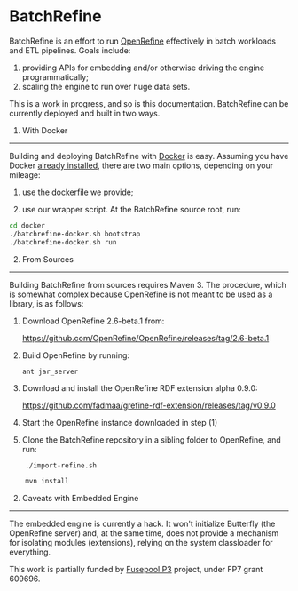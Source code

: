 BatchRefine
===========

BatchRefine is an effort to run [OpenRefine](http://openrefine.org)
effectively in batch workloads and ETL pipelines. Goals include:

1. providing APIs for embedding and/or otherwise driving the engine
   programmatically;
2. scaling the engine to run over huge data sets.

This is a work in progress, and so is this documentation. BatchRefine
can be currently deployed and built in two ways.

1. With Docker
--------------

Building and deploying BatchRefine with
[Docker](https://www.docker.com/) is easy. Assuming you have Docker
[already installed](https://docs.docker.com/installation/#installation),
there are two main options, depending on your mileage:

1. use the
   [dockerfile](https://github.com/fusepoolP3/batchrefine/blob/master/docker/Dockerfile)
   we provide;

2. use our wrapper script. At the BatchRefine source root, run:

```sh
cd docker
./batchrefine-docker.sh bootstrap
./batchrefine-docker.sh run
```

2. From Sources
---------------

Building BatchRefine from sources requires Maven 3. The procedure,
which is somewhat complex because OpenRefine is not meant to be used
as a library, is as follows:

1. Download OpenRefine 2.6-beta.1 from:

   https://github.com/OpenRefine/OpenRefine/releases/tag/2.6-beta.1

2. Build OpenRefine by running:

   `ant jar_server`

3. Download and install the OpenRefine RDF extension alpha 0.9.0:

   https://github.com/fadmaa/grefine-rdf-extension/releases/tag/v0.9.0

4. Start the OpenRefine instance downloaded in step (1)

5. Clone the BatchRefine repository in a sibling folder to OpenRefine, and run:
   
```sh
	./import-refine.sh

	mvn install
```

2. Caveats with Embedded Engine
-------------------------------
The embedded engine is currently a hack. It won't initialize Butterfly (the OpenRefine server) and, at the same time, does not provide a mechanism for isolating modules (extensions), relying on the system classloader for everything. 

This work is partially funded by [Fusepool P3](http://www.fusepool.eu/p3) project, under FP7 grant 609696.

